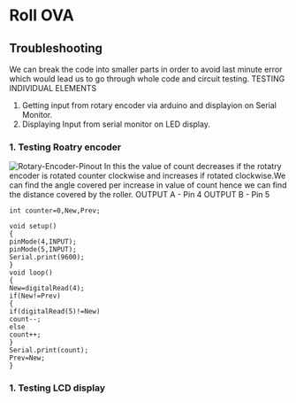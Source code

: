 # Roll OVA
## Troubleshooting
We can break the code into smaller parts in order to avoid last minute error which would lead us to go through whole code and circuit testing.
TESTING INDIVIDUAL ELEMENTS
1. Getting input from rotary encoder via arduino and displayion on Serial Monitor.
2. Displaying Input from serial monitor on LED display.

### 1. Testing Roatry encoder

![Rotary-Encoder-Pinout](https://user-images.githubusercontent.com/82231782/121569977-032d8f80-ca3f-11eb-8840-8a98afeabba4.jpg)
In this the value of count decreases if the rotatry encoder is rotated counter clockwise and increases if rotated clockwise.We can find the angle covered per increase in value of count hence we can find the distance covered by the roller.
OUTPUT A - Pin 4
OUTPUT B - Pin 5
```
int counter=0,New,Prev;

void setup()
{
pinMode(4,INPUT);
pinMode(5,INPUT);
Serial.print(9600);
}
void loop()
{
New=digitalRead(4);
if(New!=Prev)
{
if(digitalRead(5)!=New)
count--;        
else
count++;
}
Serial.print(count);
Prev=New;
}
```
### 1. Testing LCD display

